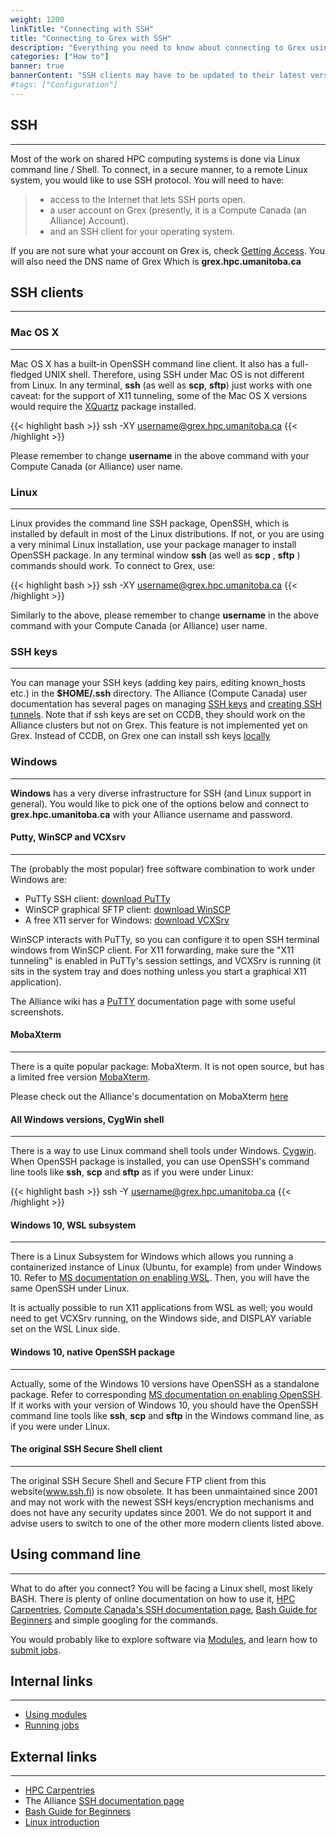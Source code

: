 ```yaml
---
weight: 1200
linkTitle: "Connecting with SSH"
title: "Connecting to Grex with SSH"
description: "Everything you need to know about connecting to Grex using various SSH clients."
categories: ["How to"]
banner: true
bannerContent: "SSH clients may have to be updated to their latest versions to work with the Duo MFA!"
#tags: ["Configuration"]
---
```


## SSH
---

Most of the work on shared HPC computing systems is done via Linux command line / Shell. To connect, in a secure manner, to a remote Linux system, you would like to use SSH protocol. You will need to have:

> * access to the Internet that lets SSH ports open.
> * a user account on Grex (presently, it is a Compute Canada (an Alliance) Account).
> * and an SSH client for your operating system.

If you are not sure what your account on Grex is, check [Getting Access](https://www.computecanada.ca/research-portal/account-management/apply-for-an-account/). You will also need the DNS name of Grex Which is **grex.hpc.umanitoba.ca**

## SSH clients
---

### Mac OS X
---

Mac OS X has a built-in OpenSSH command line client. It also has a full-fledged UNIX shell. Therefore, using SSH under Mac OS is not different from Linux. In any terminal, **ssh** (as well as **scp**, **sftp**) just works with one caveat: for the support of X11 tunneling, some of the Mac OS X versions would require the [XQuartz](https://www.xquartz.org/) package installed. 

{{< highlight bash >}}
ssh -XY username@grex.hpc.umanitoba.ca
{{< /highlight >}}

Please remember to change **username** in the above command with your Compute Canada (or Alliance) user name.

### Linux 
---

Linux provides the command line SSH package, OpenSSH, which is installed by default in most of the Linux distributions. If not, or you are using a very minimal Linux installation, use your package manager to install OpenSSH package. In any terminal window **ssh** (as well as **scp** , **sftp** ) commands should work. To connect to Grex, use:

{{< highlight bash >}}
ssh -XY username@grex.hpc.umanitoba.ca
{{< /highlight >}}

Similarly to the above, please remember to change **username** in the above command with your Compute Canada (or Alliance) user name.

### SSH keys
---

You can manage your SSH keys (adding key pairs, editing known_hosts etc.) in the __$HOME/.ssh__ directory. The Alliance (Compute Canada) user documentation has several pages on managing [SSH keys](https://docs.alliancecan.ca/wiki/Using_SSH_keys_in_Linux) and [creating SSH tunnels](https://docs.alliancecan.ca/wiki/SSH_tunnelling). Note that if ssh keys are set on CCDB, they should work on the Alliance clusters but not on Grex. This feature is not implemented yet on Grex. Instead of CCDB, on Grex one can install ssh keys [locally](https://docs.alliancecan.ca/wiki/Using_SSH_keys_in_Linux#Installing_locally) 


### Windows
---

**Windows** has a very diverse infrastructure for SSH (and Linux support in general). You would like to pick one of the options below and connect to **grex.hpc.umanitoba.ca** with your Alliance username and password.

#### Putty, WinSCP and VCXsrv
---

The (probably the most popular) free software combination to work under Windows are:

* PuTTy SSH client: [download PuTTy](https://www.chiark.greenend.org.uk/~sgtatham/putty/latest.html)
* WinSCP graphical SFTP client: [download WinSCP](https://winscp.net/eng/index.php)
* A free X11 server for Windows: [download VCXSrv](https://sourceforge.net/projects/vcxsrv/)

WinSCP interacts with PuTTy, so you can configure it to open SSH terminal windows from WinSCP client. For X11 forwarding, make sure the "X11 tunneling" is enabled in PuTTy's session settings, and VCXSrv is running (it sits in the system tray and does nothing unless you start a graphical X11 application).

The Alliance wiki has a [PuTTY](https://docs.alliancecan.ca/wiki/Connecting_with_PuTTY) documentation page with some useful screenshots.

#### MobaXterm
---

There is a quite popular package: MobaXterm. It is not open source, but has a limited free version [MobaXterm](https://mobaxterm.mobatek.net/download.html). 

Please check out the Alliance's documentation on MobaXterm [here](https://docs.alliancecan.ca/wiki/Connecting_with_MobaXTerm)

#### All Windows versions, CygWin shell
---

There is a way to use Linux command shell tools under Windows. [Cygwin](https://www.cygwin.com/). When OpenSSH package is installed, you can use OpenSSH's command line tools like **ssh**, **scp** and **sftp** as if you were under Linux: 

{{< highlight bash >}}
ssh -Y username@grex.hpc.umanitoba.ca
{{< /highlight >}}

#### Windows 10, WSL subsystem
---

There is a Linux Subsystem for Windows which allows you running a containerized instance of Linux (Ubuntu, for example) from under Windows 10. Refer to [MS documentation on enabling WSL](https://docs.microsoft.com/en-us/windows/wsl/install-win10). Then, you will have the same OpenSSH under Linux. 

It is actually possible to run X11 applications from WSL as well; you would need to get VCXSrv running, on the Windows side, and DISPLAY variable set on the WSL Linux side.

#### Windows 10, native OpenSSH package
---

Actually, some of the Windows 10 versions have OpenSSH as a standalone package. Refer to corresponding  [MS documentation on enabling OpenSSH](https://docs.microsoft.com/en-us/windows-server/administration/openssh/openssh_install_firstuse). If it works with your version of Windows 10, you should have the OpenSSH command line tools like **ssh**, **scp** and **sftp** in the Windows command line, as if you were under Linux.

#### The original SSH Secure Shell client
---

The original SSH Secure Shell and Secure FTP client from this website(www.ssh.fi) is now obsolete. It has been unmaintained since 2001 and may not work with the newest SSH keys/encryption mechanisms and does not have any security updates since 2001. We do not support it and advise users to switch to one of the other more modern clients listed above.

## Using command line
---

What to do after you connect? You will be facing a Linux shell, most likely BASH. There is plenty of online documentation on how to use it, [HPC Carpentries](https://hpc-carpentry.github.io/hpc-shell/), [Compute Canada's SSH documentation page](https://docs.alliancecan.ca/wiki/SSH), [Bash Guide for Beginners](https://www.tldp.org/LDP/Bash-Beginners-Guide/html/Bash-Beginners-Guide.html) and simple googling for the commands.

You would probably like to explore software via [Modules](software/using-modules), and learn how to [submit jobs](running-jobs).

## Internal links
---

* [Using modules](software/using-modules)
* [Running jobs](running-jobs)

## External links
---

* [HPC Carpentries](https://hpc-carpentry.github.io/hpc-shell/)
* The Alliance [SSH documentation page](https://docs.alliancecan.ca/wiki/SSH)
* [Bash Guide for Beginners](https://www.tldp.org/LDP/Bash-Beginners-Guide/html/Bash-Beginners-Guide.html)
* [Linux introduction](https://docs.alliancecan.ca/wiki/Linux_introduction)

<!-- {{< treeview display="tree" />}} -->

<!-- Changes and update:
* 
*
*
-->
